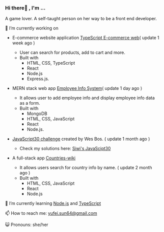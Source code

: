 ### Hi there👋 , I'm ...
  A game lover. 
  A self-taught person on her way to be a front end developer.
  
🔭 I’m currently working on
- E-commerce website application [TypeScript E-commerce web](https://github.com/Siwi0w0/TypeScript-E-commerce-web)( update 1 week ago )
  - User can search for products, add to cart and more.
  - Built with
    - HTML, CSS, TypeScript
    - React
    - Node.js
    - Express.js.

- MERN stack web app [Employee Info System](https://github.com/Siwi0w0/mern-stack-example)( update 1 day ago )
  - It allows user to add employee info and display employee info data as a form.
  - Built with
    - MongoDB
    - HTML, CSS, JavaScript
    - React
    - Node.js.

- [JavaScript30 challenge](https://javascript30.com/) created by Wes Bos. ( update 1 month ago )
  - Check my solutions here: [Siwi's JavaScipt30](https://github.com/Siwi0w0/JavaScript30)

- A full-stack app [Countries-wiki](https://github.com/Siwi0w0/countries-wiki)
  - It allows users search for country info by name. ( update 2 month ago )
  - Built with
    - HTML, CSS, JavaScript
    - React
    - Node.js

🌱 I’m currently learning [Node.js](https://nodejs.org/en/docs) and [TypeScript](typescript-tutorial)

📫 How to reach me: yufei.sun64@gmail.com

😺 Pronouns: she/her
  
<!-- 👯 I’m looking to collaborate on ...
-!>


